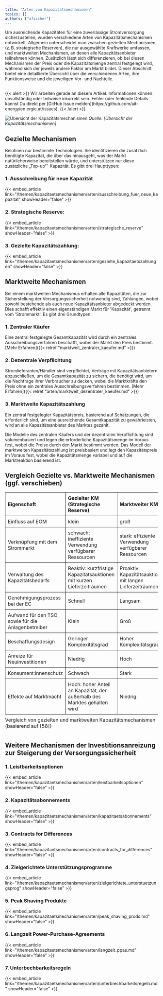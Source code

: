 ```yaml
---
title: "Arten von Kapazitätsmechanismen"
topics: []
authors: ["afischer"]
---
```


Um ausreichende Kapazitäten für eine zuverlässige Stromversorgung sicherzustellen, wurden verschiedene Arten von Kapazitätsmechanismen entwickelt. Allgemein unterscheidet man zwischen gezielten Mechanismen (z. B. strategische Reserven), die nur ausgewählte Kraftwerke umfassen, und marktweiten Mechanismen, an denen alle Kapazitätsanbieter teilnehmen können. Zusätzlich lässt sich differenzieren, ob bei diesen Mechanismen der Preis oder die Kapazitätsmenge zentral festgelegt wird, während sich der jeweils andere Faktor am Markt bildet. Dieser Abschnitt bietet eine detaillierte Übersicht über die verschiedenen Arten, ihre Funktionsweise und die jeweiligen Vor- und Nachteile.

<!-- more -->

<br>
{{< alert >}}
Wir arbeiten gerade an diesem Artikel. Informationen können unvollständig oder teilweise inkorrekt sein. Fehler oder fehlende Details kannst Du direkt per [GitHub Issue melden](https://github.com/ait-energy/en.ergie.at/issues).
{{< /alert >}}

![Übersicht der Kapazitätsmechanismen](/images/arten/uebersicht_kapazitaetsmechanismen.jpg)
*Quelle: [Übersicht der Kapazitätsmechanismen]*


## Gezielte Mechanismen

Belohnen nur bestimmte Technologien. Sie identifizieren die zusätzlich benötigte Kapazität, die über das hinausgeht, was der Markt natürlicherweise bereitstellen würde, und unterstützen nur diese zusätzliche „Top-up“'-Kapazität. Es gibt drei Haupttypen:

### 1. Ausschreibung für neue Kapazität

{{< embed_article link="/themen/kapazitaetsmechanismen/arten/ausschreibung_fuer_neue_kapazität" showHeader="false" >}}

### 2. Strategische Reserve:

{{< embed_article link="/themen/kapazitaetsmechanismen/arten/strategische_reserve" showHeader="false" >}}

### 3. Gezielte Kapazitätszahlung:

{{< embed_article link="/themen/kapazitaetsmechanismen/arten/gezielte_kapazitaetszahlungen" showHeader="false" >}}

## Marktweite Mechanismen

Bei einem marktweiten Mechanismus erhalten alle Kapazitäten, die zur Sicherstellung der Versorgungssicherheit notwendig sind, Zahlungen, wobei sowohl bestehende als auch neue Kapazitätsanbieter abgedeckt werden. Dies schafft effektiv einen eigenständigen Markt für 'Kapazität', getrennt vom 'Strommarkt'. Es gibt drei Grundtypen:

### 1. Zentraler Käufer

Eine zentral festgelegte Gesamtkapazität wird durch ein zentrales Ausschreibungsverfahren beschafft, wobei der Markt den Preis bestimmt. [Mehr Erfahren]({{< relref "marktweit_zentraler_kaeufer.md" >}})

### 2. Dezentrale Verpflichtung

Stromlieferanten/Händler sind verpflichtet, Verträge mit Kapazitätsanbietern abzuschließen, um die Gesamtkapazität zu sichern, die benötigt wird, um die Nachfrage ihrer Verbraucher zu decken, wobei die Marktkräfte den Preis ohne ein zentrales Ausschreibungsverfahren bestimmen. [Mehr Erfahren]({{< relref "arten/marktweit_dezentraler_kaeufer.md" >}})

### 3. Marktweite Kapazitätszahlung

Ein zentral festgelegter Kapazitätspreis, basierend auf Schätzungen, die erforderlich sind, um eine ausreichende Gesamtkapazität zu gewährleisten, wird an alle Kapazitätsanbieter des Marktes gezahlt.

Die Modelle des zentralen Käufers und der dezentralen Verpflichtung sind volumenbasiert und legen die erforderliche Kapazitätsmenge im Voraus fest, wobei die Preise durch den Markt bestimmt werden. Das Modell der marktweiten Kapazitätszahlung ist preisbasiert und legt den Kapazitätspreis im Voraus fest, wobei die Kapazitätsmenge variabel und auf die Marktreaktion basierend ist.

## Vergleich Gezielte vs. Marktweite Mechanismen (ggf. verschieben)

<table style="border-collapse: collapse; width: 100%;">
  <thead>
    <tr>
      <th style="text-align:left; border: 1px solid black; padding: 8px;">Eigenschaft</th>
      <th style="text-align:left; border: 1px solid black; padding: 8px;">Gezielter KM (Strategische Reserve)</th>
      <th style="text-align:left; border: 1px solid black; padding: 8px;">Marktweiter KM</th>
    </tr>
  </thead>
  <tbody>
    <tr>
      <td style="border: 1px solid black; padding: 8px;">Einfluss auf EOM</td>
      <td style="border: 1px solid black; padding: 8px;">klein</td>
      <td style="border: 1px solid black; padding: 8px;">groß</td>
    </tr>
    <tr>
      <td style="border: 1px solid black; padding: 8px;">Verknüpfung mit dem Strommarkt</td>
      <td style="border: 1px solid black; padding: 8px;">schwach: ineffiziente Verwendung verfügbarer Ressourcen</td>
      <td style="border: 1px solid black; padding: 8px;">stark: effiziente Verwendung verfügbarer Ressourcen</td>
    </tr>
    <tr>
      <td style="border: 1px solid black; padding: 8px;">Verwaltung des Kapazitätsbedarfs</td>
      <td style="border: 1px solid black; padding: 8px;">Reaktiv: kurzfristige Kapazitätsauktionen mit kurzen Lieferzeiträumen</td>
      <td style="border: 1px solid black; padding: 8px;">Proaktiv: Kapazitätsauktionen mit langen Lieferzeiträumen</td>
    </tr>
    <tr>
      <td style="border: 1px solid black; padding: 8px;">Genehmigungsprozess bei der EC</td>
      <td style="border: 1px solid black; padding: 8px;">Schnell</td>
      <td style="border: 1px solid black; padding: 8px;">Langsam</td>
    </tr>
    <tr>
      <td style="border: 1px solid black; padding: 8px;">Aufwand für den TSO sowie für die Anlagenbetreiber</td>
      <td style="border: 1px solid black; padding: 8px;">Klein</td>
      <td style="border: 1px solid black; padding: 8px;">Groß</td>
    </tr>
    <tr>
      <td style="border: 1px solid black; padding: 8px;">Beschaffungsdesign</td>
      <td style="border: 1px solid black; padding: 8px;">Geringer Komplexitätsgrad</td>
      <td style="border: 1px solid black; padding: 8px;">Hoher Komplexitätsgrad</td>
    </tr>
    <tr>
      <td style="border: 1px solid black; padding: 8px;">Anreize für Neuinvestitionen</td>
      <td style="border: 1px solid black; padding: 8px;">Niedrig</td>
      <td style="border: 1px solid black; padding: 8px;">Hoch</td>
    </tr>
    <tr>
      <td style="border: 1px solid black; padding: 8px;">Konsument:innenschutz</td>
      <td style="border: 1px solid black; padding: 8px;">Schwach</td>
      <td style="border: 1px solid black; padding: 8px;">Stark</td>
    </tr>
    <tr>
      <td style="border: 1px solid black; padding: 8px;">Effekte auf Marktmacht</td>
      <td style="border: 1px solid black; padding: 8px;">Hoch: hoher Anteil an Kapazität, der außerhalb des Marktes gehalten wird</td>
      <td style="border: 1px solid black; padding: 8px;">Niedrig</td>
    </tr>
  </tbody>
  <caption style="caption-side: bottom; text-align: left; padding-top: 8px;">
    Vergleich von gezielten und marktweiten Kapazitätsmechanismen (basierend auf [58])
  </caption>
</table>


##	Weitere Mechanismen der Investitionsanreizung zur Steigerung der Versorgungssicherheit

### 1. Leistbarkeitsoptionen

{{< embed_article link="/themen/kapazitaetsmechanismen/arten/leistbarkeitsoptionen" showHeader="false" >}}

### 2. Kapazitätsabonnements

{{< embed_article link="/themen/kapazitaetsmechanismen/arten/kapazitaetsabonnements" showHeader="false" >}}

### 3. Contracts for Differences

{{< embed_article link="/themen/kapazitaetsmechanismen/arten/contracts_for_differences" showHeader="false" >}}

### 4. Zielgerichtete Unterstützungsprogramme

{{< embed_article link="/themen/kapazitaetsmechanismen/arten/zielgerichtete_unterstuetzungsprog" showHeader="false" >}}

### 5. Peak Shaving Produkte

{{< embed_article link="/themen/kapazitaetsmechanismen/arten/peak_shaving_prods.md" showHeader="false" >}}

### 6. Langzeit Power-Purchase-Agreements

{{< embed_article link="/themen/kapazitaetsmechanismen/arten/langzeit_ppas.md" showHeader="false" >}}

### 7. Unterbechbarkeitsregeln

{{< embed_article link="/themen/kapazitaetsmechanismen/arten/unterbrechbarkeitsregeln.md" showHeader="false" >}}

<!-- #

## Gezielte Mechanismen: 
Belohnen nur bestimmte Technologien. Sie identifizieren die zusätzlich benötigte Kapazität, die über das hinausgeht, was der Markt natürlicherweise bereitstellen würde, und unterstützen nur diese zusätzliche „Top-up“'-Kapazität. Es gibt drei Haupttypen:
1.	Ausschreibung für neue Kapazität: Dies beinhaltet die Förderung des Baus eines Kraftwerks zur Bereitstellung der zusätzlichen Kapazität, das dann am Markt betrieben wird, möglicherweise im Rahmen eines Strombezugsvertrags (power purchase agreement- PPA).
2.	Strategische Reserve: Bei diesem Modell wird zusätzliche Kapazität vertraglich gesichert und als Reserve gehalten, die nur unter bestimmten Bedingungen genutzt wird, wie Kapazitätsengpässen oder hohen Strompreisen, typischerweise zur Aufrechterhaltung bestehender Kapazitäten.
3.	Gezielte Kapazitätszahlung: Eine zentrale Stelle setzt einen Preis für Kapazität fest und zahlt diesen an eine spezifische Untergruppe der am Markt agierenden Kapazitäten, basierend auf Technologie oder anderen Kriterien.
Sowohl die Modelle der strategischen Reserve als auch der Ausschreibung sind volumenbasiert und bestimmen die unterstützte Kapazitätsmenge im Voraus, im Gegensatz zum preisbasierten Modell der gezielten Kapazitätszahlung, das den Typ, aber nicht die Menge der Kapazität einschränkt, die Zahlungen erhält.

## Marktweite Mechanismen:
Bei einem marktweiten Mechanismus erhalten alle Kapazitäten, die zur Sicherstellung der Versorgungssicherheit notwendig sind, Zahlungen, wobei sowohl bestehende als auch neue Kapazitätsanbieter abgedeckt werden. Dies schafft effektiv einen eigenständigen Markt für 'Kapazität', getrennt vom 'Strommarkt'. Es gibt drei Grundtypen:
1.	Zentraler Käufer: Eine zentral festgelegte Gesamtkapazität wird durch ein zentrales Ausschreibungsverfahren beschafft, wobei der Markt den Preis bestimmt.
2.	Dezentrale Verpflichtung: Stromlieferanten/Händler sind verpflichtet, Verträge mit Kapazitätsanbietern abzuschließen, um die Gesamtkapazität zu sichern, die benötigt wird, um die Nachfrage ihrer Verbraucher zu decken, wobei die Marktkräfte den Preis ohne ein zentrales Ausschreibungsverfahren bestimmen.
3.	Marktweite Kapazitätszahlung: Ein zentral festgelegter Kapazitätspreis, basierend auf Schätzungen, die erforderlich sind, um eine ausreichende Gesamtkapazität zu gewährleisten, wird an alle Kapazitätsanbieter des Marktes gezahlt.
Die Modelle des zentralen Käufers und der dezentralen Verpflichtung sind volumenbasiert und legen die erforderliche Kapazitätsmenge im Voraus fest, wobei die Preise durch den Markt bestimmt werden. Das Modell der marktweiten Kapazitätszahlung ist preisbasiert und legt den Kapazitätspreis im Voraus fest, wobei die Kapazitätsmenge variabel und auf die Marktreaktion basierend ist.

- **Gezielte Mechanismen**
  - Belohnen nur bestimmte Technologien (z. B. strategische Reserve in Deutschland)
- **Marktweite Mechanismen**
  - Belohnen alle Kapazitäten
- **Volumenbasierte Mechanismen**
  - Erforderliche Kapazität wird durch eine Bewertung der Versorgungssicherheit entschieden
  - Der Markt bestimmt den Preis
- **Preisbasierte Mechanismen**
  - Der Preis wird von politischen Entscheidungsträgern festgelegt
  - Investoren entscheiden, wie viel sie investieren/bereitstellen wollen
- **Dezentrale Mechanismen**
  - Nachfrage und Beschaffung werden dezentral organisiert
  - Verbraucher erwerben Kapazitätszertifikate von Kapazitätsanbietern
- **Zentrale Mechanismen**
  - Gesamtbedarf an Kapazität wird von einer zentralen Stelle (z. B. Übertragungsnetzbetreiber) reguliert und beschafft -->
